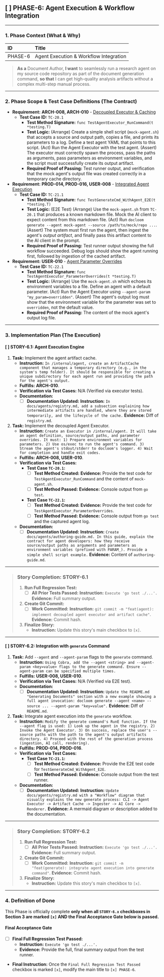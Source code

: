 ## [ ] PHASE-6: Agent Execution & Workflow Integration

---

### **1. Phase Context (What & Why)**

| ID | Title |
| :--- | :--- |
| PHASE-6 | Agent Execution & Workflow Integration |

> **As a** Document Author, **I want** to seamlessly run a research agent on my source code repository as part of the document generation command, **so that** I can get high-quality analysis artifacts without a complex multi-step manual process.

---

### **2. Phase Scope & Test Case Definitions (The Contract)**

*   **Requirement:** **ARCH-008, ARCH-010** - [Decoupled Executor & Caching](./SRS.md#ARCH-008)
    *   **Test Case ID:** `TC-20.1`
        *   **Test Method Signature:** `func TestAgentExecutor_RunCommand(t *testing.T)`
        *   **Test Logic:** (Arrange) Create a simple shell script (`mock-agent.sh`) that accepts a source and output path, copies a file, and prints its parameters to a log. Define a test agent YAML that points to this script. (Act) Run the Agent Executor with the test agent. (Assert) The executor must correctly spawn the process, pass the paths as arguments, pass parameters as environment variables, and the script must successfully create its output artifact.
        *   **Required Proof of Passing:** Test runner output, and verification that the mock agent's output file was created correctly in a temporary cache directory.
*   **Requirement:** **PROD-014, PROD-016, USER-008** - [Integrated Agent Execution](./SRS.md#PROD-014)
    *   **Test Case ID:** `TC-21.1`
        *   **Test Method Signature:** `func TestGenerateCmd_WithAgent_E2E(t *testing.T)`
        *   **Test Logic:** (E2E Test) (Arrange) Use the `mock-agent.sh` from `TC-20.1` that produces a known markdown file. Mock the AI client to expect content from this markdown file. (Act) Run `docloom generate --agent mock-agent --source /path/to/mock/repo ...`. (Assert) The system must first run the agent, then ingest the agent's *output artifact*, and finally pass this artifact content to the AI client in the prompt.
        *   **Required Proof of Passing:** Test runner output showing the full workflow succeeded. Debug logs should show the agent running first, followed by ingestion of the cached artifact.
*   **Requirement:** **USER-010** - [Agent Parameter Overrides](./SRS.md#USER-010)
    *   **Test Case ID:** `TC-22.1`
        *   **Test Method Signature:** `func TestAgentExecutor_ParameterOverrides(t *testing.T)`
        *   **Test Logic:** (Arrange) Use the `mock-agent.sh` which echoes its environment variables to a file. Define an agent with a default parameter. (Act) Run the Agent Executor using `--agent-param "my_param=overridden"`. (Assert) The agent's output log must show that the environment variable for the parameter was set to `overridden`, not the default value.
        *   **Required Proof of Passing:** The content of the mock agent's output log file.

---

### **3. Implementation Plan (The Execution)**

#### [ ] STORY-6.1: Agent Execution Engine

1.  **Task:** Implement the agent artifact cache.
    *   **Instruction:** `In /internal/agent, create an ArtifactCache component that manages a temporary directory (e.g., in the system's temp folder). It should be responsible for creating a unique subdirectory for each agent run and providing the path for the agent's output.`
    *   **Fulfills:** **ARCH-010**.
    *   **Verification via Test Cases:** N/A (Verified via executor tests).
    *   **Documentation:**
        *   [ ] **Documentation Updated:** **Instruction:** `In docs/agents/registry.md, add a subsection explaining how intermediate artifacts are handled, where they are stored temporarily, and the lifecycle of the cache.` **Evidence:** Diff of `registry.md`.
2.  **Task:** Implement the decoupled Agent Executor.
    *   **Instruction:** `Create an Executor in /internal/agent. It will take an agent definition, source/output paths, and parameter overrides. It must: 1) Prepare environment variables for parameters. 2) Use os/exec to run the agent's command. 3) Stream the agent's stdout/stderr to docloom's logger. 4) Wait for completion and handle exit codes.`
    *   **Fulfills:** **ARCH-008, USER-010**.
    *   **Verification via Test Cases:**
        *   **Test Case `TC-20.1`:**
            *   [ ] **Test Method Created:** **Evidence:** Provide the test code for `TestAgentExecutor_RunCommand` and the content of `mock-agent.sh`.
            *   [ ] **Test Method Passed:** **Evidence:** Console output from `go test`.
        *   **Test Case `TC-22.1`:**
            *   [ ] **Test Method Created:** **Evidence:** Provide the test code for `TestAgentExecutor_ParameterOverrides`.
            *   [ ] **Test Method Passed:** **Evidence:** Console output from `go test` and the captured agent log.
    *   **Documentation:**
        *   [ ] **Documentation Updated:** **Instruction:** `Create docs/agents/authoring-guide.md. In this guide, explain the contract for agent developers: how they receive source/output paths as arguments and parameters as environment variables (prefixed with PARAM_). Provide a simple shell script example.` **Evidence:** Content of `authoring-guide.md`.

---
> ### **Story Completion: STORY-6.1**
> 1.  **Run Full Regression Test:**
>     *   [ ] **All Prior Tests Passed:** **Instruction:** `Execute 'go test ./...'.` **Evidence:** Full summary output.
> 2.  **Create Git Commit:**
>     *   [ ] **Work Committed:** **Instruction:** `git commit -m "feat(agent): implement decoupled agent executor and artifact cache"`. **Evidence:** Commit hash.
> 3.  **Finalize Story:**
>     *   **Instruction:** Update this story's main checkbox to `[x]`.

---

#### [ ] STORY-6.2: Integration with `generate` Command

1.  **Task:** Add `--agent` and `--agent-param` flags to the `generate` command.
    *   **Instruction:** `Using Cobra, add the --agent <string> and --agent-param <key=value> flags to the generate command. Ensure --agent-param can be specified multiple times.`
    *   **Fulfills:** **USER-008, USER-010**.
    *   **Verification via Test Cases:** N/A (Verified via E2E test).
    *   **Documentation:**
        *   [ ] **Documentation Updated:** **Instruction:** `Update the README.md "Generating Documents" section with a new example showing a full agent invocation: docloom generate --agent <name> --source ... --agent-param "key=value".` **Evidence:** Diff of `README.md`.
2.  **Task:** Integrate agent execution into the `generate` workflow.
    *   **Instruction:** `Modify the generate command's RunE function. If the --agent flag is used: 1) Look up the agent in the registry. 2) Invoke the Agent Executor. 3) On success, replace the user's --source paths with the path to the agent's output artifacts directory. 4) Proceed with the rest of the generation process (ingestion, AI call, rendering).`
    *   **Fulfills:** **PROD-014, PROD-016**.
    *   **Verification via Test Cases:**
        *   **Test Case `TC-21.1`:**
            *   [ ] **Test Method Created:** **Evidence:** Provide the E2E test code for `TestGenerateCmd_WithAgent_E2E`.
            *   [ ] **Test Method Passed:** **Evidence:** Console output from the test runner.
    *   **Documentation:**
        *   [ ] **Documentation Updated:** **Instruction:** `Update docs/agents/registry.md with a "Workflow" diagram that visually explains the new generate process: CLI -> Agent Executor -> Artifact Cache -> Ingester -> AI Core -> Renderer.` **Evidence:** A mermaid diagram or description added to the documentation.

---
> ### **Story Completion: STORY-6.2**
> 1.  **Run Full Regression Test:**
>     *   [ ] **All Prior Tests Passed:** **Instruction:** `Execute 'go test ./...'.` **Evidence:** Full summary output.
> 2.  **Create Git Commit:**
>     *   [ ] **Work Committed:** **Instruction:** `git commit -m "feat(generate): integrate agent execution into generate command"`. **Evidence:** Commit hash.
> 3.  **Finalize Story:**
>     *   **Instruction:** Update this story's main checkbox to `[x]`.

---

### **4. Definition of Done**

This Phase is officially complete **only when all `STORY-6.x` checkboxes in Section 3 are marked `[x]` AND the Final Acceptance Gate below is passed.**

#### Final Acceptance Gate

*   [ ] **Final Full Regression Test Passed:**
    *   **Instruction:** `Execute 'go test ./...'.`
    *   **Evidence:** Provide the full, final summary output from the test runner.

*   **Final Instruction:** Once the `Final Full Regression Test Passed` checkbox is marked `[x]`, modify the main title to `[x] PHASE-6`.